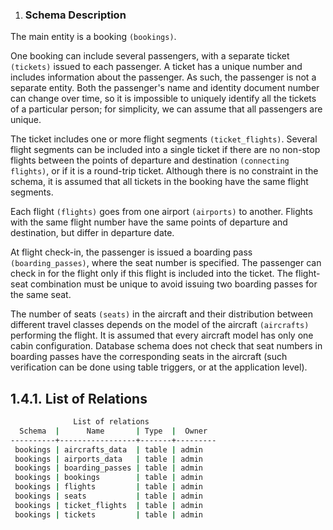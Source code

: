 
1. ### **Schema Description**

The main entity is a booking `(bookings)`.

One booking can include several passengers, with a separate ticket `(tickets)` issued to each passenger. A ticket has a unique number and includes information about the passenger. As such, the passenger is not a separate entity. Both the passenger's name and identity document number can change over time, so it is impossible to uniquely identify all the tickets of a particular person; for simplicity, we can assume that all passengers are unique.

The ticket includes one or more flight segments `(ticket_flights)`. Several flight segments can be included into a single ticket if there are no non-stop flights between the points of departure and destination `(connecting flights)`, or if it is a round-trip ticket. Although there is no constraint in the schema, it is assumed that all tickets in the booking have the same flight segments.

Each flight `(flights)` goes from one airport `(airports)` to another. Flights with the same flight number have the same points of departure and destination, but differ in departure date.

At flight check-in, the passenger is issued a boarding pass `(boarding_passes)`, where the seat number is specified. The passenger can check in for the flight only if this flight is included into the ticket. The flight-seat combination must be unique to avoid issuing two boarding passes for the same seat.

The number of seats `(seats)` in the aircraft and their distribution between different travel classes depends on the model of the aircraft `(aircrafts)` performing the flight. It is assumed that every aircraft model has only one cabin configuration. Database schema does not check that seat numbers in boarding passes have the corresponding seats in the aircraft (such verification can be done using table triggers, or at the application level).

## **1.4.1. List of Relations**

```bash
              List of relations
  Schema  |      Name       | Type  |  Owner  
----------+-----------------+-------+---------
 bookings | aircrafts_data  | table | admin
 bookings | airports_data   | table | admin
 bookings | boarding_passes | table | admin
 bookings | bookings        | table | admin
 bookings | flights         | table | admin
 bookings | seats           | table | admin
 bookings | ticket_flights  | table | admin
 bookings | tickets         | table | admin
```
